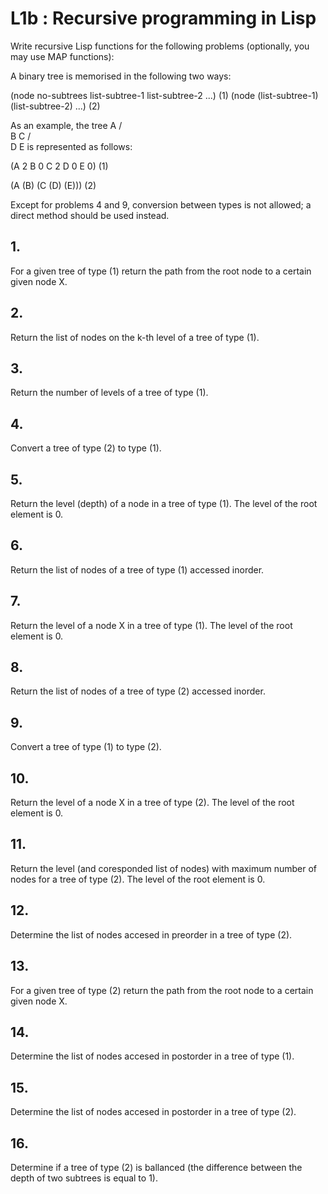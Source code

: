# L1b : Recursive programming in Lisp

Write recursive Lisp functions for the following problems (optionally, you may use MAP functions):

A binary tree is memorised in the following two ways:

(node no-subtrees list-subtree-1 list-subtree-2 ...) (1)
(node (list-subtree-1) (list-subtree-2) ...) (2)

As an example, the tree
 A
/ \
B C
 / \
D   E
is represented as follows:

(A 2 B 0 C 2 D 0 E 0) (1)

(A (B) (C (D) (E))) (2)

Except for problems 4 and 9, conversion between types is not allowed; a direct method should be 
used instead.

## 1. 
For a given tree of type (1) return the path from the root node to a certain given node X.
## 2. 
Return the list of nodes on the k-th level of a tree of type (1).
## 3. 
Return the number of levels of a tree of type (1).
## 4. 
Convert a tree of type (2) to type (1).
## 5. 
Return the level (depth) of a node in a tree of type (1). The level of the root element is 0.
## 6. 
Return the list of nodes of a tree of type (1) accessed inorder.
## 7. 
Return the level of a node X in a tree of type (1). The level of the root element is 0.
## 8. 
Return the list of nodes of a tree of type (2) accessed inorder.
## 9. 
Convert a tree of type (1) to type (2).
## 10. 
Return the level of a node X in a tree of type (2). The level of the root element is 0.
## 11. 
Return the level (and coresponded list of nodes) with maximum number of nodes for a tree of type 
(2). The level of the root element is 0.
## 12. 
Determine the list of nodes accesed in preorder in a tree of type (2).
## 13. 
For a given tree of type (2) return the path from the root node to a certain given node X.
## 14. 
Determine the list of nodes accesed in postorder in a tree of type (1).
## 15. 
Determine the list of nodes accesed in postorder in a tree of type (2).
## 16. 
Determine if a tree of type (2) is ballanced (the difference between the depth of two subtrees is 
equal to 1).
